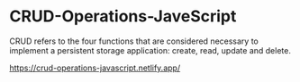 # CRUD-Operations-JaveScript

CRUD refers to the four functions that are considered necessary to implement a persistent storage application: create, read, update and delete.

https://crud-operations-javascript.netlify.app/
